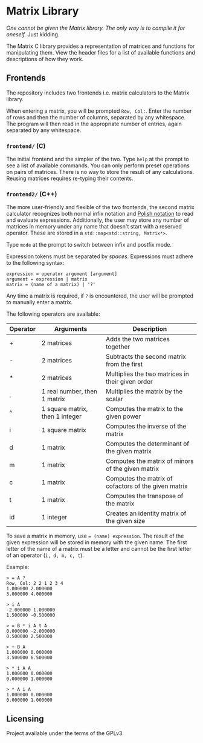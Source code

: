 # Matrix Library

*One cannot be given the Matrix library. The only way is to compile it for oneself.* Just kidding.

The Matrix C library provides a representation of matrices and functions for manipulating them. View the header files for a list of available functions and descriptions of how they work.

## Frontends

The repository includes two frontends i.e. matrix calculators to the Matrix library.

When entering a matrix, you will be prompted `Row, Col:`. Enter the number of rows and then the number of columns, separated by any whitespace. The program will then read in the appropriate number of entries, again separated by any whitespace.

### `frontend/` (C)

The initial frontend and the simpler of the two. Type `help` at the prompt to see a list of available commands. You can only perform preset operations on pairs of matrices. There is no way to store the result of any calculations. Reusing matrices requires re-typing their contents.

### `frontend2/` (C++)

The more user-friendly and flexible of the two frontends, the second matrix calculator recognizes both normal infix notation and [Polish notation](https://en.wikipedia.org/wiki/Polish_notation) to read and evaluate expressions. Additionally, the user may store any number of matrices in memory under any name that doesn't start with a reserved operator. These are stored in a `std::map<std::string, Matrix*>`.

Type `mode` at the prompt to switch between infix and postfix mode.

Expression tokens must be separated by *spaces*. Expressions must adhere to the following syntax:

```
expression = operator argument [argument]
argument = expression | matrix
matrix = (name of a matrix) | '?'
```

Any time a matrix is required, if `?` is encountered, the user will be prompted to manually enter a matrix.

The following operators are available:

| Operator | Arguments | Description |
| --- | --- | --- |
| + | 2 matrices | Adds the two matrices together |
| - | 2 matrices | Subtracts the second matrix from the first |
| * | 2 matrices | Multiplies the two matrices in their given order |
| . | 1 real number, then 1 matrix | Multiplies the matrix by the scalar |
| ^ | 1 square matrix, then 1 integer | Computes the matrix to the given power |
| i | 1 square matrix | Computes the inverse of the matrix |
| d | 1 matrix | Computes the determinant of the given matrix |
| m | 1 matrix | Computes the matrix of minors of the given matrix |
| c | 1 matrix | Computes the matrix of cofactors of the given matrix |
| t | 1 matrix | Computes the transpose of the matrix |
| id | 1 integer | Creates an identity matrix of the given size |

To save a matrix in memory, use `= (name) expression`. The result of the given expression will be stored in memory with the given name. The first letter of the name of a matrix must be a letter and cannot be the first letter of an operator (`i, d, m, c, t`).

Example:

```
> = A ?
Row, Col: 2 2 1 2 3 4
1.000000 2.000000
3.000000 4.000000

> i A
-2.000000 1.000000
1.500000 -0.500000

> = B * i A t A
0.000000 -2.000000
0.500000 2.500000

> + B A
1.000000 0.000000
3.500000 6.500000

> * i A A
1.000000 0.000000
0.000000 1.000000

> * A i A
1.000000 0.000000
0.000000 1.000000
```

## Licensing

Project available under the terms of the GPLv3.
